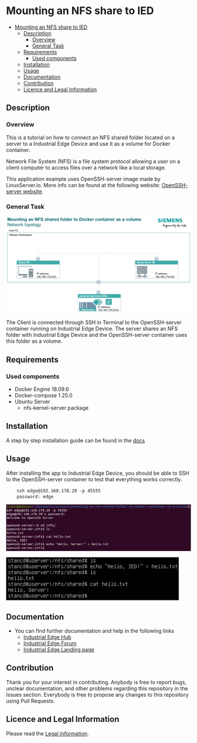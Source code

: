 # Mounting an NFS share to IED

- [Mounting an NFS share to IED](#mounting-an-nfs-share-to-ied)
  - [Description](#description)
    - [Overview](#overview)
    - [General Task](#general-task)
  - [Requirements](#requirements)
    - [Used components](#used-components)
  - [Installation](#installation)
  - [Usage](#usage)
  - [Documentation](#documentation)
  - [Contribution](#contribution)
  - [Licence and Legal Information](#licence-and-legal-information)

## Description

### Overview

This is a tutorial on how to connect an NFS shared folder located on a server to a Industrial Edge Device and use it as a volume for Docker container.

Network File System (NFS) is a file system protocol allowing a user on a client computer to access files over a network like a local storage.

This application example uses OpenSSH-server image made by LinuxServer.io. More info can be found at the following website: [OpenSSH-server website](https://hub.docker.com/r/linuxserver/openssh-server).

### General Task

![Network topology](docs/graphics/nfs_network.png)

The Client is connected through SSH in Terminal to the OpenSSH-server container running on Industrial Edge Device. The server shares an NFS folder with Industrial Edge Device and the OpenSSH-server container uses this folder as a volume.

## Requirements

### Used components

- Docker Engine 18.09.6
- Docker-compose 1.25.0
- Ubuntu Server
  - nfs-kernel-server package

## Installation

A step by step installation guide can be found in the [docs](docs/installation.md)

## Usage

After installing the app to Industrial Edge Device, you should be able to SSH to the OpenSSH-server container to test that everything works correctly.

        ssh edge@192.168.178.20 -p 45555
        password: edge

![client](docs/graphics/hello1.png)

![server](docs/graphics/hello2.png)

## Documentation

- You can find further documentation and help in the following links
  - [Industrial Edge Hub](https://iehub.eu1.edge.siemens.cloud/#/documentation)
  - [Industrial Edge Forum](https://www.siemens.com/industrial-edge-forum)
  - [Industrial Edge Landing page](http://siemens.com/industrial-edge)

## Contribution

Thank you for your interest in contributing. Anybody is free to report bugs, unclear documentation, and other problems regarding this repository in the Issues section. Everybody is free to propose any changes to this repository using Pull Requests.

## Licence and Legal Information

Please read the [Legal information](LICENSE.md).
